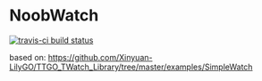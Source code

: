 # NoobWatch
[![travis-ci build status](https://travis-ci.org/merkez-ul-icadat/SimpleWatch.svg?branch=menu)](https://travis-ci.org/merkez-ul-icadat/SimpleWatch)

based on: https://github.com/Xinyuan-LilyGO/TTGO_TWatch_Library/tree/master/examples/SimpleWatch  
